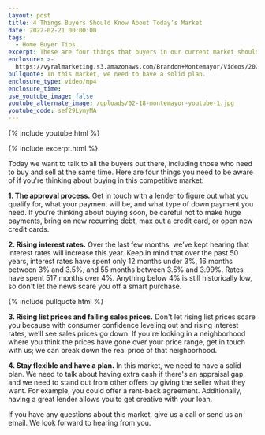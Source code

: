 ```yaml
---
layout: post
title: 4 Things Buyers Should Know About Today’s Market
date: 2022-02-21 00:00:00
tags:
  - Home Buyer Tips
excerpt: These are four things that buyers in our current market should keep in mind.
enclosure: >-
  https://vyralmarketing.s3.amazonaws.com/Brandon+Montemayor/Videos/2022/4+Things+Buyers+Should+Know+About+Today's+Market+(1).mp4
pullquote: In this market, we need to have a solid plan.
enclosure_type: video/mp4
enclosure_time:
use_youtube_image: false
youtube_alternate_image: /uploads/02-18-montemayor-youtube-1.jpg
youtube_code: sef29LymyMA
---
```

{% include youtube.html %}

{% include excerpt.html %}

Today we want to talk to all the buyers out there, including those who need to buy and sell at the same time. Here are four things you need to be aware of if you're thinking about buying in this competitive market:

**1\. The approval process.** Get in touch with a lender to figure out what you qualify for, what your payment will be, and what type of down payment you need. If you’re thinking about buying soon, be careful not to make huge payments, bring on new recurring debt, max out a credit card, or open new credit cards.

**2\. Rising interest rates.** Over the last few months, we’ve kept hearing that interest rates will increase this year. Keep in mind that over the past 50 years, interest rates have spent only 12 months under 3%, 16 months between 3% and 3.5%, and 55 months between 3.5% and 3.99%. Rates have spent 517 months over 4%. Anything below 4% is still historically low, so don't let the news scare you off a smart purchase.

{% include pullquote.html %}

**3\. Rising list prices and falling sales prices.** Don't let rising list prices scare you because with consumer confidence leveling out and rising interest rates, we’ll see sales prices go down. If you're looking in a neighborhood where you think the prices have gone over your price range, get in touch with us; we can break down the real price of that neighborhood.

**4\. Stay flexible and have a plan.** In this market, we need to have a solid plan. We need to talk about having extra cash if there's an appraisal gap, and we need to stand out from other offers by giving the seller what they want. For example, you could offer a rent-back agreement. Additionally, having a great lender allows you to get creative with your loan.

If you have any questions about this market, give us a call or send us an email. We look forward to hearing from you.
